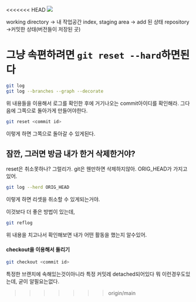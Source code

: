 <<<<<<< HEAD
![](https://i.imgur.com/6nvg4wh.png)

working directory -> 내 작업공간
index, staging area -> add 된 상태
repository ->커밋한 상태(버전들이 저장된 곳)

그냥 속편하려면 `git reset --hard`하면된다
=======
```bash
git log
git log --branches --graph --decorate
```

위 내용들을 이용해서 로그를 확인한 후에 거기나오는 commit아이디를 확인해라.
그다음에 그쪽으로 돌아가게 만들어야한다.

```sh
git reset <commit id>
```

이렇게 하면 그쪽으로 돌아갈 수 있게된다.


## 잠깐, 그러면 방금 내가 한거 삭제한거야?

reset은 취소못하나?
그럴리가. git은 웬만하면 삭제하지않아.
ORIG_HEAD가 가지고 있어.

```sh
git log --herd ORIG_HEAD
```

이렇게 하면 리셋을 취소할 수 있게되는거야.

이것보다 더 좋은 방법이 있는데, 

```sh
git reflog
```

위 내용을 치고나서 확인해보면 내가 어떤 활동을 했는지 알수있어. 



#### checkout을 이용해서 돌리기

```sh
git checkout <commit id>
```

특정한 브랜치에 속해있는것이아니라 특정 커밋레 detached되어있다 
뭐 이런경우도있는데, 굳이 알필요는없다. 
>>>>>>> origin/main
